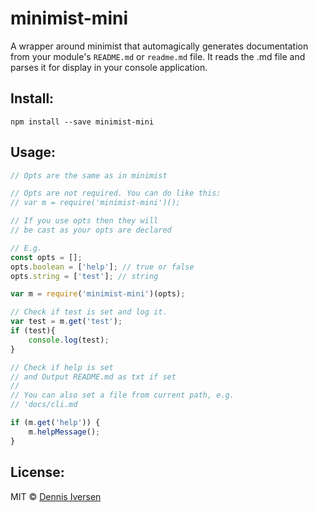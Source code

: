 # minimist-mini

A wrapper around minimist that automagically generates documentation from
your module's `README.md` or `readme.md` file. It reads the .md file and parses it for display in
your console application. 

## Install: 

    npm install --save minimist-mini

## Usage: 

~~~js
// Opts are the same as in minimist

// Opts are not required. You can do like this:
// var m = require('minimist-mini')();

// If you use opts then they will 
// be cast as your opts are declared

// E.g.
const opts = [];
opts.boolean = ['help']; // true or false
opts.string = ['test']; // string

var m = require('minimist-mini')(opts);

// Check if test is set and log it.
var test = m.get('test');
if (test){
    console.log(test);
}

// Check if help is set
// and Output README.md as txt if set
//
// You can also set a file from current path, e.g.
// 'docs/cli.md

if (m.get('help')) {
    m.helpMessage();
}
~~~

## License: 

MIT © [Dennis Iversen](https://github.com/diversen)
